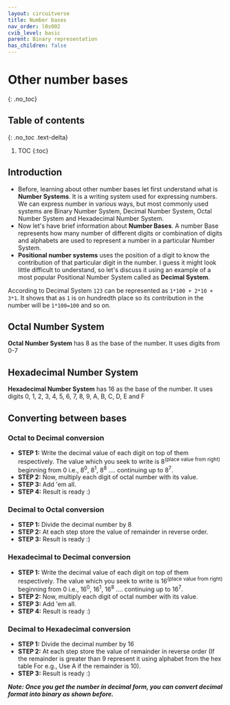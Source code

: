 ```yaml
---
layout: circuitverse
title: Number bases
nav_order: l0s002
cvib_level: basic
parent: Binary representation
has_children: false
---
```


# Other number bases
{: .no_toc}

## Table of contents
{: .no_toc .text-delta}

1. TOC
{:toc}

## Introduction

- Before, learning about other number bases let first understand what is **Number Systems**. It is a writing system used for expressing numbers. We can express number in various ways, but most commonly used systems are Binary Number System, Decimal Number System, Octal Number System and Hexadecimal Number System. 
- Now let's have brief information about **Number Bases**. A number Base represents how many number of different digits or combination of digits and alphabets are used to represent a number in a particular Number System. 
-  **Positional number systems** uses the position of a digit to know the contribution of that particular digit in the number. I guess it might look little difficult to understand, so let's discuss it using an example of a most popular Positional Number System called as **Decimal System**.

According to Decimal System `123` can be represented as `1*100 + 2*10 + 3*1`. It shows that as `1` is on hundredth place so its contribution in the number will be `1*100=100` and so on. 

## Octal Number System
**Octal Number System** has 8 as the base of the number. It uses digits from 0-7  

## Hexadecimal Number System
**Hexadecimal Number System** has 16 as the base of the number. It uses digits 0, 1, 2, 3, 4, 5, 6, 7, 8, 9, A, B, C, D, E and F 

## Converting between bases

### Octal to Decimal conversion
-   **STEP 1:** Write the decimal value of each digit on top of them respectively. The value which you seek to write is 8<sup>(place value from right)</sup> beginning from 0 i.e., 8<sup>0</sup>, 8<sup>1</sup>, 8<sup>8</sup> &#x2026;. continuing up to 8<sup>7</sup>.
-   **STEP 2:** Now, multiply each digit of octal number with its value.
-   **STEP 3:** Add 'em all.
-   **STEP 4:** Result is ready :)

### Decimal to Octal conversion
-   **STEP 1:** Divide the decimal number by 8
-   **STEP 2:** At each step store the value of remainder in reverse order.
-   **STEP 3:** Result is ready :)

### Hexadecimal to Decimal conversion
-   **STEP 1:** Write the decimal value of each digit on top of them respectively. The value which you seek to write is 16<sup>(place value from right)</sup> beginning from 0 i.e., 16<sup>0</sup>, 16<sup>1</sup>, 16<sup>8</sup> &#x2026;. continuing up to 16<sup>7</sup>.
-   **STEP 2:** Now, multiply each digit of octal number with its value.
-   **STEP 3:** Add 'em all.
-   **STEP 4:** Result is ready :)

### Decimal to Hexadecimal conversion
-   **STEP 1:** Divide the decimal number by 16
-   **STEP 2:** At each step store the value of remainder in reverse order (If the remainder is greater than 9 represent it using alphabet from the hex table For e.g., Use A if the remainder is 10).
-   **STEP 3:** Result is ready :)

***Note: Once you get the number in decimal form, you can convert decimal format into binary as shown before.***

